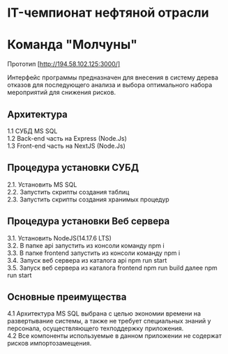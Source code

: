 # IT-чемпионат нефтяной отрасли
# Команда "Молчуны"

Прототип [http://194.58.102.125:3000/]

Интерфейс программы предназначен для внесения в систему дерева отказов для последующего анализа и выбора оптимального набора мероприятий для снижения рисков.<br>

## Архитектура
1.1 СУБД MS SQL<br>
1.2 Back-end часть на Express (Node.Js)<br>
1.3 Front-end часть на NextJS (Node.Js)<br>

## Процедура установки СУБД
2.1. Установить MS SQL<br>
2.2. Запустить скрипты создания таблиц<br>
2.3. Запустить скрипты создания хранимых процедур<br>

## Процедура установки Веб сервера
3.1. Установить NodeJS(14.17.6 LTS)<br>
3.2. В папке api запустить из консоли команду npm i <br>
3.3. В папке frontend запустить из консоли команду npm i <br>
3.4. Запуск веб сервера из каталога api npm run start <br>
3.5. Запуск веб сервера из каталога frontend npm run build далее npm run start<br>

## Основные преимущества
4.1 Архитектура MS SQL выбрана с целью экономии времени на развертывание системы, а также не требует специальных знаний у персонала, осуществляющего техподдержку приложения.<br>
4.2 Все компоненты используемые в данном приложении не содержат рисков импортозамещения.<br>




